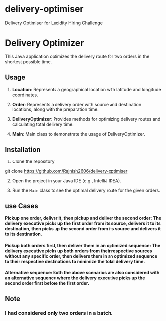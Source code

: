 # delivery-optimiser
Delivery Optimiser for Lucidity Hiring Challenge

# Delivery Optimizer

This Java application optimizes the delivery route for two orders in the shortest possible time.

## Usage

1. **Location**: Represents a geographical location with latitude and longitude coordinates.

2. **Order**: Represents a delivery order with source and destination locations, along with the preparation time.

3. **DeliveryOptimizer**: Provides methods for optimizing delivery routes and calculating total delivery time.

4. **Main**: Main class to demonstrate the usage of DeliveryOptimizer.

## Installation

1. Clone the repository:

git clone https://github.com/Rajnish2606/delivery-optimiser


2. Open the project in your Java IDE (e.g., IntelliJ IDEA).

3. Run the `Main` class to see the optimal delivery route for the given orders.


## use Cases

#### Pickup one order, deliver it, then pickup and deliver the second order: The delivery executive picks up the first order from its source, delivers it to its destination, then picks up the second order from its source and delivers it to its destination.
#### Pickup both orders first, then deliver them in an optimized sequence: The delivery executive picks up both orders from their respective sources without any specific order, then delivers them in an optimized sequence to their respective destinations to minimize the total delivery time.
#### Alternative sequence: Both the above scenarios are also considered with an alternative sequence where the delivery executive picks up the second order first before the first order.

## Note

### I had considered only two orders in a batch.

